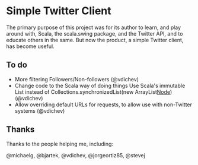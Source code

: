 Simple Twitter Client
=====================

The primary purpose of this project was for its author to learn, and play around
with, Scala, the scala.swing package, and the Twitter API, and to educate others 
in the same. But now the product, a simple Twitter client, has become useful.

## To do

- More filtering
  Followers/Non-followers (@vdichev)
- Change code to the Scala way of doing things
  Use Scala's immutable List instead of Collections.synchronizedList(new ArrayList[Node]())  (@vdichev)
- Allow overriding default URLs for requests, to allow use with non-Twitter systems (@vdichev)

## Thanks

Thanks to the people helping me, including:

@michaelg, @bjartek, @vdichev, @jorgeortiz85, @stevej
